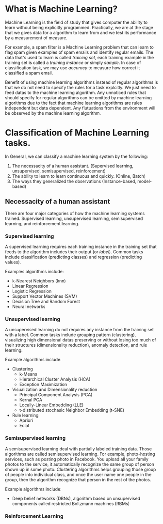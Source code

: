 # What is Machine Learning?

Machine Learning is the field of study that gives computer the ability to learn without being explicitly programmed. Practically, we are at the stage that we gives data for a algorithm to learn from and we test its performance by a measurement of measure.

For example, a spam filter is a Machine Learning problem that can learn to flag spam given examples of spam emails and identify regular emails. The data that's used to learn is called *training set*, each training example in the training set is called a *training instance* or simply *sample*. In case of classification task, we may use *accuracy* to measure how correct it classified a spam email.

Benefit of using machine learning algorithms instead of regular algorithms is that we do not need to specify the rules for a task explcitly. We just need to feed datas to the machine learning algorithm. Any unnoticed rules that should specify for regular algorithms can be omitted by machine learning algorithms due to the fact that machine learning algorithms are rules independent but data dependent. Any flutuations from the environment will be observed by the machine learning algorithm.
# Classification of Machine Learning tasks.

In General, we can classify a machine learning system by the following:
1. The necessacity of a human assistant. (Supervised learning, unsupervised, semisupervised, reinforcement)
2. The ability to learn to learn continuous and quickly. (Online, Batch)
3. The ways they generalized the observations (Instance-based, model-based)
 

 ## Necessacity of a human assistant

 There are four major categories of how the machine learning systems trained. Supervised learning, unsupervised learning, semisupervised learning, and reinforcement learning.

 ### Supervised learning

A supervised learning requires each training instance in the training set that feeds to the algorithm includes their output (or *label*). Common tasks include classification (predicting classes) and regression (predicting values).

Examples algorithms include:
- k-Nearest Neighbors (knn)
- Linear Regression
- Logistic Regression
- Support Vector Machines (SVM)
- Decision Tree and Random Forest
- Neural networks

### Unsupervised learning

A unsupervised learning do not requires any instance from the training set with a label. Common tasks include grouping pattern (clustering), visualizing high dimensional datas preserving or without losing too much of their structures (dimensionality reduction), anomaly detection, and rule learning.

Example algorithms include:
- Clustering
  - k-Means
  - Hierarchical Cluster Analysis (HCA)
  - Exception Maximization
- Visualization and Dimensionality reduction
  - Principal Component Analysis (PCA)
  - Kernal PCA
  - Locally-Linear Embedding (LLE)
  - t-distributed stochasic Neighbor Embedding (t-SNE)
- Rule learning
  - Apriori
  - Eclat

### Semisupervised learning

A semisupervised learning deal with partially labeled training data. Those algorithms are called semisupervised learning. For example, photo-hosting services, such as posting photo in Facebook. You upload all your family photos to the service, it automatically recognize the same group of person shown up in some photo. Clustering algorithms helps grouping those group of people into individual class, and once the user name one people in the group, then the algorithm recognize that person in the rest of the photos.

Example algorithms include:
- Deep belief networks (DBNs), algorithm based on unsupervised components called restricted Boltzmann machines (RBMs)

### Reinforcement Learning






